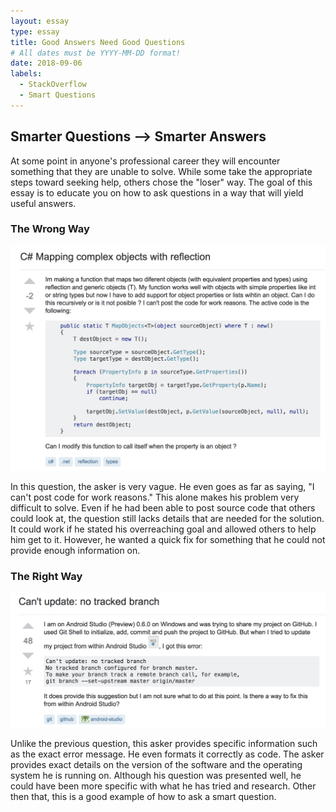 ```yaml
---
layout: essay
type: essay
title: Good Answers Need Good Questions
# All dates must be YYYY-MM-DD format!
date: 2018-09-06
labels:
  - StackOverflow
  - Smart Questions
---
```


## Smarter Questions --> Smarter Answers

At some point in anyone's professional career they will encounter something that they are unable to solve. While some take the appropriate steps toward seeking help, others chose the "loser" way. The goal of this essay is to educate you on how to ask questions in a way that will yield useful answers.

### The Wrong Way

<img class="ui big right rounded image" src="../images/SOBad.png">

In this question, the asker is very vague. He even goes as far as saying, "I can't post code for work reasons." This alone makes his problem very difficult to solve. Even if he had been able to post source code that others could look at, the question still lacks details that are needed for the solution. It could work if he stated his overreaching goal and allowed others to help him get to it. However, he wanted a quick fix for something that he could not provide enough information on. 

### The Right Way

<img class="ui big right rounded image" src="../images/SOGood.png">

Unlike the previous question, this asker provides specific information such as the exact error message. He even formats it correctly as code. The asker provides exact details on the version of the software and the operating system he is running on. Although his question was presented well, he could have been more specific with what he has tried and research. Other then that, this is a good example of how to ask a smart question.